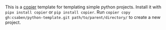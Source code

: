 This is a [copier](https://github.com/copier-org/copier) template for templating simple python projects. Install it with `pipx install copier` or `pip install copier`. Run `copier copy gh:csaben/python-template.git path/to/parent/directory/` to create a new project.
